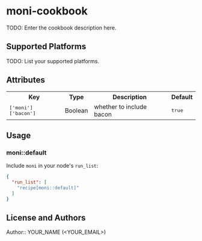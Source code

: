# moni-cookbook

TODO: Enter the cookbook description here.

## Supported Platforms

TODO: List your supported platforms.

## Attributes

<table>
  <tr>
    <th>Key</th>
    <th>Type</th>
    <th>Description</th>
    <th>Default</th>
  </tr>
  <tr>
    <td><tt>['moni']['bacon']</tt></td>
    <td>Boolean</td>
    <td>whether to include bacon</td>
    <td><tt>true</tt></td>
  </tr>
</table>

## Usage

### moni::default

Include `moni` in your node's `run_list`:

```json
{
  "run_list": [
    "recipe[moni::default]"
  ]
}
```

## License and Authors

Author:: YOUR_NAME (<YOUR_EMAIL>)
